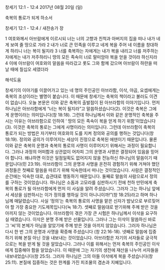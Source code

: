 창세기 12:1 - 12:4 
2017년 08월 20일 (일)

축복의 통로가 되게 하소서



창세기 12:1 - 12:4 / 새찬송가  장


1 여호와께서 아브람에게 이르시되 너는 너의 고향과 친척과 아버지의 집을 떠나 내가 네게 보여 줄 땅으로 가라 2 내가 너로 큰 민족을 이루고 네게 복을 주어 네 이름을 창대하게 하리니 너는 복이 될지라 3 너를 축복하는 자에게는 내가 복을 내리고 너를 저주하는 자에게는 내가 저주하리니 땅의 모든 족속이 너로 말미암아 복을 얻을 것이라 하신지라 4 이에 아브람이 여호와의 말씀을 따라갔고 롯도 그와 함께 갔으며 아브람이 하란을 떠날 때에 칠십오 세였더라

해석도움





창세기의 이야기를 이끌어가고 있는 네 명의 주인공인 아브라함, 이삭, 야곱, 요셉에게는 축복의 조상이라는 별명이 붙습니다. 이 때문에 창세기는 축복의 책이라고 불러도 이견이 없습니다. 오늘 본문은 이와 같은 축복의 출발점이 된 아브라함의 이야기입니다. 먼저 하나님은 아브라함에게 “너는 복이 될지라”고 말씀하셨습니다(2). 이것은 축복은 그에게 운명이라는 의미입니다(창 18:18). 그런데 하나님께서 이와 같은 운명적인 축복을 주시는 이유는 아브라함으로 인하여 ‘ 땅의 모든 족속이 복을 얻게 하기 위함’이었습니다(3). 이것은 축복의 통로는 그에게 사명이라는 의미입니다. 그런데 아브라함이 축복의 통로가 되는 방법은 자기부터 여호와의 도를 지켜 정의와 공의를 행하는 것입니다(창 18:19). 정의와 공의가 이루어지는 세상이 진정으로 축복된 에덴이기 때문입니다. 물론 이와 같은 축복의 운명과 축복의 통로의 사명이 이루어지기 위해서는 과정이 필요합니다. 그러나 과정의 어떠함과 상관없이 어차피 그의 운명과 사명은 결정되어 있음을 믿어야 합니다. 왜냐하면 이것은 일점일획도 없어지지 않을 전능하신 하나님의 말씀이기 때문입니다(민 23:19). 
아브라함이 그의 운명과 사명을 온전히 경험하기 위해 거쳐야 했던 과정들은 첫째로 말씀을 따르기 위해 익숙한데서 떠나는 것이었습니다. 사람은 결정적인 순간에는 익숙한 대로, 습관대로 행동하기 때문입니다. 둘째로 말씀의 사람으로서 정의를 구하는 것이었습니다. 하나님은 소돔과 고모라를 심판하시기 전에 천하 만민에게 축복의 통로가 될 아브라함에게 먼저 이 사실을 알려 주셨습니다. 그러자 그는 하나님 앞에서 세상을 심판하시는 이가 정의를 행하실 것이 아니니이까!”(창 18:25)라고 하며 하나님께 매달렸습니다. 사실 ‘정의’는 축복의 통로의 사명을 맡은 신자가 밤낮으로 부르짖어야 할 가장 중요한 기도제목입니다(눅 18:7). 셋째로 말씀대로 받기위해 주께 받은 것을 아끼지 않는 것이었습니다. 아브라함이 겪은 가장 큰 시험은 하나님께서 이삭을 요구하실 때였습니다. 이삭은 분명 주께 받은 선물입니다. 그러나 그는 이삭이 말씀하신 바로 그 ‘씨’의 본체가 아님을 알았기에 주께 받은 것을 아끼지 않았습니다. 그러자 하나님은 다시 한 번 그의 운명과 사명을 확증해 주셨습니다 (창 22:16-18). 넷째로 말씀에 집중하기 위해 본질 아닌 것을 내보내는 것이었습니다. 아브라함은 자기의 서자들로 궁극적으로는 복을 받게 될 것을 알았습니다. 그러나 이를 위해서는 먼저 축복의 주인공인 이삭에게 집중해야 함을 알았습니다. 이 때문에 그는 자기의 생전에 재산을 나누어 서자들을 내보내었습니다(창 25:5). 그러자 하나님은 그의 아들 이삭에게 복을 주셨습니다(창 25:11). 본질에 집중하는 것은 한계를 가진 피조물의 겸손과 지혜입니다.